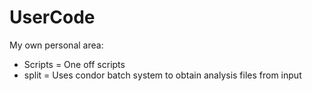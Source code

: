 UserCode
========

My own personal area:  
- Scripts
  = One off scripts  
- split
  = Uses condor batch system to obtain analysis files from input 
